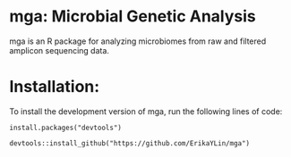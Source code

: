 # mga: Microbial Genetic Analysis

mga is an R package for analyzing microbiomes from raw and filtered amplicon sequencing data.

# Installation:

To install the development version of mga, run the following lines of code:

`install.packages("devtools")`

`devtools::install_github("https://github.com/ErikaYLin/mga")`
